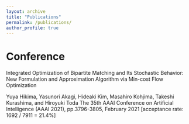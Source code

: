 ```yaml
---
layout: archive
title: "Publications"
permalink: /publications/
author_profile: true
---
```


# Conference
Integrated Optimization of Bipartite Matching and Its Stochastic Behavior: New Formulation and Approximation Algorithm via Min-cost Flow Optimization

Yuya Hikima, Yasunori Akagi, Hideaki Kim, Masahiro Kohjima, Takeshi Kurashima, and Hiroyuki Toda
The 35th AAAI Conference on Artificial Intelligence (AAAI 2021), pp.3796-3805, February 2021 [acceptance rate: 1692 / 7911 = 21.4%]
